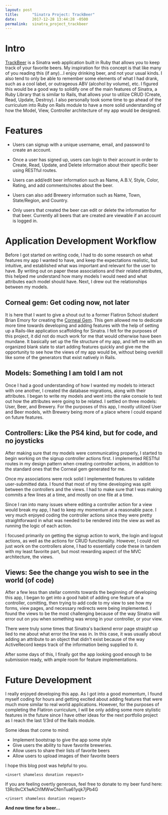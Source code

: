 ```yaml
---
layout: post
title:      "Sinatra Project: TrackBeer"
date:       2017-12-28 13:44:28 -0500
permalink:  sinatra_project_trackbeer
---
```


# **Intro**

[TrackBeer](https://github.com/TheInvalidNonce/TrackBeer) is a Sinatra web application built in Ruby that allows you to keep track of your favorite beers. My inspiration for this concept is that like many of you reading this (if any)...I enjoy drinking beer, and not your usual kinds. I also tend to only be able to remember some elements of what I had drank, such as a cool label, or outrageous ABV (alcohol by volume), etc. I figured this would be a good way to solidify one of the main features of Sinatra, a Ruby Library that is similar to Rails, that allows your to utilize CRUD (Create, Read, Update, Destroy). I also personally took some time to go ahead of the curriculum into Ruby on Rails module to have a more solid understanding of how the Model, View, Controller architecture of my app would be designed.

# **Features**

* Users can signup with a unique username, email, and password to create an account.

* Once a user has signed up, users can login to their account in order to Create, Read, Update, and Delete information about their specific beer using RESTful routes.

* Users can add/edit beer information such as Name, A.B.V, Style, Color, Rating, and add comments/notes about the beer.

* Users can also add Brewery information such as Name, Town, State/Region, and Country.

* Only users that created the beer can edit or delete the information for that beer. Currently all beers that are created are viewable if an account is logged in.

# **Application Development Workflow**

Before I got started on writing code, I had to do some research on what features my app I wanted to have, and keep the expectations realistic, but intuitive, and established what was important and relevant for the user to have. By writing out on paper these associations and their related attributes, this helped me understand how many models I would need and what attributes each model should have. Next, I drew out the relationships between my models. 

## **Corneal gem: Get coding now, not later**

It is here that I want to give a shout out to a former Flatiron School student Brian Emory for creating the [Corneal Gem](https://github.com/thebrianemory/corneal). This gem allowed me to dedicate more time towards developing and adding features with the help of setting up a Rails-like application scaffolding for Sinatra. I felt for the purposes of this project, it did not do much work for me that would otherwise have been mundane. It basically set up the file structure of my app, and left me with an organized blank slate to start adding features quickly and give me the opportunity to see how the views of my app would be, without being overkill like some of the generators that exist natively in Rails.

## **Models: Something I am told I am not**

Once I had a good understanding of how I wanted my models to interact with one another, I created the database migrations, along with their attributes. I began to write my models and went into the rake console to test out how the attributes were going to be related. I settled on three models: User, Beer, and Brewery. For the purposes of this app, I mostly utilized User and Beer models, with Brewery being more of a place where I could expand on future features.

## **Controllers: Like the PS4 kind, but for code, and no joysticks**

After making sure that my models were communicating properly, I started to begin working on the signup controller actions first. I implemented RESTful routes in my design pattern when creating controller actions, in addition to the standard ones that the Corneal gem generated for me. 

Once my associations were rock solid I implemented features to validate user-submitted data. I found that most of my time developing was split between the controllers and the views. I had to make sure that I was making commits a few lines at a time, and mostly on one file at a time. 

Since I ran into many issues where editing a controller action for a view would break my app, I had to keep my momentum at a reasonable pace. I very much enjoyed coding the controller actions since they were pretty straightforward in what was needed to be rendered into the view as well as running the logic of each action.

I focused primarily on getting the signup action to work, the login and logout actions, as well as the actions for CRUD functionality. However, I could not just work on the controllers alone, I had to essentially code these in tandem with my least favorite part, but most rewarding aspect of the MVC architecture, the views.

## **Views: See the change you wish to see in the world (of code)**

After a few less than stellar commits towards the beginning of developing this app, I began to get into a good habit of adding one feature of a controller, comitting, then trying to add code to my view to see how my forms, view pages, and necessary redirects were being implemented. I found the views to be the most challenging because of the way Sinatra will error out on you when something was wrong in your controller, or your view.

There were truly some times that Sinatra's backend error page straight up lied to me about what error the line was in. In this case, it was usually about adding an attribute to an object that didn't exist because of the way ActiveRecord keeps track of the information being supplied to it.

After some days of this, I finally got the app looking good enough to be submission ready, with ample room for feature implementations.

# **Future Development**

I really enjoyed developing this app. As I got into a good momentum, I found myself coding for hours and getting excited about adding features that were much more similar to real world applications. However, for the purposes of completing the Flatiron curriculum, I will be only adding some more stylistic features in the future since I have other ideas for the next portfolio project as I reach the last 1/3rd of the Rails module.

Some ideas that come to mind:

* Implement bootstrap to give the app some style
* Give users the ability to have favorite breweries.
* Allow users to share their lists of favorite beers
* Allow users to upload images of their favorite beers

I hope this blog post was helpful to you. 

`<insert shameless donation request>`

If you are feeling overtly generous, feel free to donate to my beer fund here: 13Rc9xCX1wACh1MWwCNmTua61yqk7jPb4G

`</insert shameless donation request>`

**And now time for a beer...**



